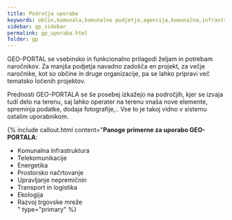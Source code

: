 ```yaml
---
title: Področja uporabe
keywords: občin,komunala,komunalno podjetje,agencija,komunalna,infrastruktura,telekomunikacije,elektro,plin,energetika,prostorsko načrtovanje,okolje,prostor,nepremičnin,ekologija,trgovska mreža,prodaja,marketing
sidebar: gp_sidebar
permalink: gp_uporaba.html
folder: gp
---
```


GEO-PORTAL se vsebinsko in funkcionalno prilagodi željam in potrebam naročnikov. Za manjša podjetja navadno zadošča en projekt,
za večje naročnike, kot so občine in druge organizacije, pa se lahko pripravi več tematsko ločenih projektov.

Prednosti GEO-PORTALA se še posebej izkažejo na področjih, kjer se izvaja tudi delo na terenu, saj lahko operater na 
terenu vnaša nove elemente, spreminja podatke, dodaja fotografije,.. Vse to je takoj vidno v sistemu ostalim uporabnikom.

{% include callout.html content="**Panoge primerne za uporabo GEO-PORTALA**:<br/>
- Komunalna infrastruktura<br/>
- Telekomunikacije<br/>
- Energetika<br/>
- Prostorsko načrtovanje<br/>
- Upravljanje nepremičnin<br/>
- Transport in logistika<br/>
- Ekologija<br/>
- Razvoj trgovske mreže<br/>
" type="primary" %} 